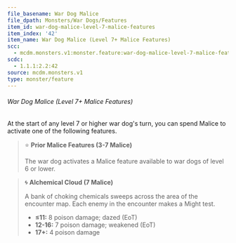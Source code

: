 ```yaml
---
file_basename: War Dog Malice
file_dpath: Monsters/War Dogs/Features
item_id: war-dog-malice-level-7-malice-features
item_index: '42'
item_name: War Dog Malice (Level 7+ Malice Features)
scc:
  - mcdm.monsters.v1:monster.feature:war-dog-malice-level-7-malice-features
scdc:
  - 1.1.1:2.2:42
source: mcdm.monsters.v1
type: monster/feature
---
```


###### War Dog Malice (Level 7+ Malice Features)

At the start of any level 7 or higher war dog's turn, you can spend Malice to activate one of the following features.

<!-- -->
> ⭐️ **Prior Malice Features (3-7 Malice)**
>
> The war dog activates a Malice feature available to war dogs of level 6 or lower.

<!-- -->
> 🌀 **Alchemical Cloud (7 Malice)**
>
> A bank of choking chemicals sweeps across the area of the encounter map. Each enemy in the encounter makes a Might test.
>
> - **≤11:** 8 poison damage; dazed (EoT)
> - **12-16:** 7 poison damage; weakened (EoT)
> - **17+:** 4 poison damage
